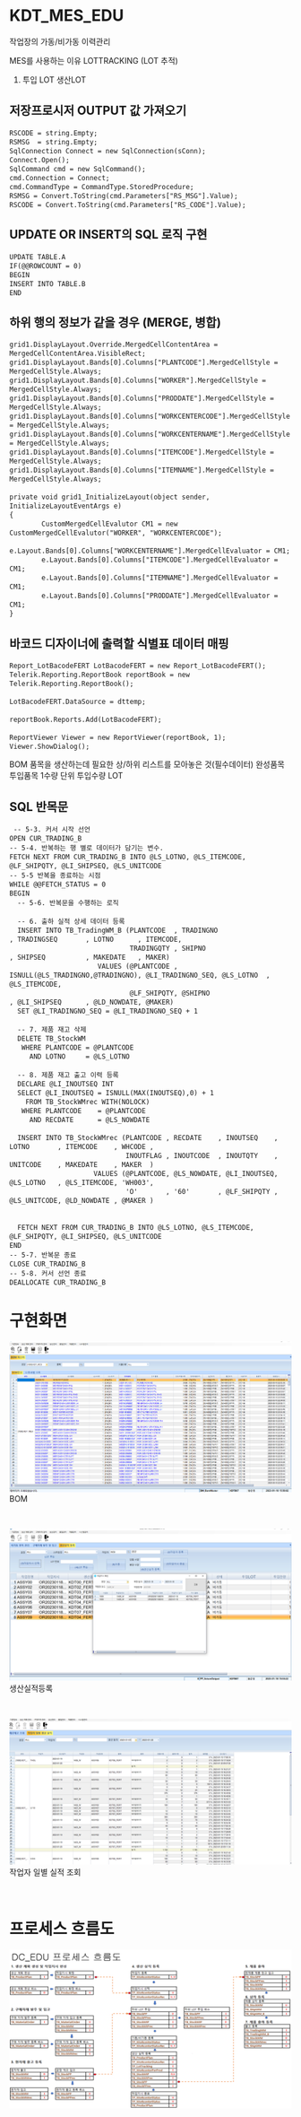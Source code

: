 # KDT_MES_EDU

작업장의 가동/비가동 이력관리

MES를 사용하는 이유
LOTTRACKING (LOT 추적)

1. 투입 LOT 생산LOT

## 저장프로시저 OUTPUT 값 가져오기
```
RSCODE = string.Empty;
RSMSG  = string.Empty;
SqlConnection Connect = new SqlConnection(sConn);
Connect.Open();
SqlCommand cmd = new SqlCommand();
cmd.Connection = Connect;
cmd.CommandType = CommandType.StoredProcedure;
RSMSG = Convert.ToString(cmd.Parameters["RS_MSG"].Value);
RSCODE = Convert.ToString(cmd.Parameters["RS_CODE"].Value);
```

## UPDATE OR INSERT의 SQL 로직 구현
```
UPDATE TABLE.A
IF(@@ROWCOUNT = 0)
BEGIN
INSERT INTO TABLE.B
END
```

##  하위 행의 정보가 같을 경우 (MERGE, 병합)
```
grid1.DisplayLayout.Override.MergedCellContentArea = MergedCellContentArea.VisibleRect;
grid1.DisplayLayout.Bands[0].Columns["PLANTCODE"].MergedCellStyle = MergedCellStyle.Always;
grid1.DisplayLayout.Bands[0].Columns["WORKER"].MergedCellStyle = MergedCellStyle.Always;
grid1.DisplayLayout.Bands[0].Columns["PRODDATE"].MergedCellStyle = MergedCellStyle.Always;
grid1.DisplayLayout.Bands[0].Columns["WORKCENTERCODE"].MergedCellStyle = MergedCellStyle.Always;
grid1.DisplayLayout.Bands[0].Columns["WORKCENTERNAME"].MergedCellStyle = MergedCellStyle.Always;
grid1.DisplayLayout.Bands[0].Columns["ITEMCODE"].MergedCellStyle = MergedCellStyle.Always;
grid1.DisplayLayout.Bands[0].Columns["ITEMNAME"].MergedCellStyle = MergedCellStyle.Always;

private void grid1_InitializeLayout(object sender, InitializeLayoutEventArgs e)
{
        CustomMergedCellEvalutor CM1 = new CustomMergedCellEvalutor("WORKER", "WORKCENTERCODE");
        e.Layout.Bands[0].Columns["WORKCENTERNAME"].MergedCellEvaluator = CM1;
        e.Layout.Bands[0].Columns["ITEMCODE"].MergedCellEvaluator = CM1;
        e.Layout.Bands[0].Columns["ITEMNAME"].MergedCellEvaluator = CM1;
        e.Layout.Bands[0].Columns["PRODDATE"].MergedCellEvaluator = CM1;
}
```

## 바코드 디자이너에 출력할 식별표 데이터 매핑
```
Report_LotBacodeFERT LotBacodeFERT = new Report_LotBacodeFERT();
Telerik.Reporting.ReportBook reportBook = new Telerik.Reporting.ReportBook();

LotBacodeFERT.DataSource = dttemp;

reportBook.Reports.Add(LotBacodeFERT);

ReportViewer Viewer = new ReportViewer(reportBook, 1);
Viewer.ShowDialog();
```

BOM 품목을 생산하는데 필요한 상/하위 리스트를 모아놓은 것(필수데이터) 완성품목 투입품목 1수량 단위 투입수량
LOT

## SQL 반목문
```
 -- 5-3. 커서 시작 선언
OPEN CUR_TRADING_B
-- 5-4. 반복하는 행 별로 데이터가 담기는 변수.
FETCH NEXT FROM CUR_TRADING_B INTO @LS_LOTNO, @LS_ITEMCODE, @LF_SHIPQTY, @LI_SHIPSEQ, @LS_UNITCODE
-- 5-5 반복을 종료하는 시점
WHILE @@FETCH_STATUS = 0
BEGIN
  -- 5-6. 반복문을 수행하는 로직

  -- 6. 출하 실적 상세 데이터 등록
  INSERT INTO TB_TradingWM_B (PLANTCODE  , TRADINGNO                       , TRADINGSEQ       , LOTNO      , ITEMCODE,
                              TRADINGQTY , SHIPNO                          , SHIPSEQ          , MAKEDATE   , MAKER)
					  VALUES (@PLANTCODE , ISNULL(@LS_TRADINGNO,@TRADINGNO), @LI_TRADINGNO_SEQ, @LS_LOTNO  , @LS_ITEMCODE,
					          @LF_SHIPQTY, @SHIPNO                         , @LI_SHIPSEQ      , @LD_NOWDATE, @MAKER)
  SET @LI_TRADINGNO_SEQ = @LI_TRADINGNO_SEQ + 1

  -- 7. 제품 재고 삭제
  DELETE TB_StockWM
   WHERE PLANTCODE = @PLANTCODE
     AND LOTNO     = @LS_LOTNO

  -- 8. 제품 재고 출고 이력 등록
  DECLARE @LI_INOUTSEQ INT
  SELECT @LI_INOUTSEQ = ISNULL(MAX(INOUTSEQ),0) + 1
    FROM TB_StockWMrec WITH(NOLOCK)
   WHERE PLANTCODE    = @PLANTCODE
     AND RECDATE      = @LS_NOWDATE

  INSERT INTO TB_StockWMrec (PLANTCODE , RECDATE    , INOUTSEQ    , LOTNO       , ITEMCODE    , WHCODE ,
                             INOUTFLAG , INOUTCODE  , INOUTQTY    , UNITCODE    , MAKEDATE    , MAKER  )
					 VALUES (@PLANTCODE, @LS_NOWDATE, @LI_INOUTSEQ, @LS_LOTNO   , @LS_ITEMCODE, 'WH003',
					         'O'       , '60'       , @LF_SHIPQTY , @LS_UNITCODE, @LD_NOWDATE , @MAKER )


  FETCH NEXT FROM CUR_TRADING_B INTO @LS_LOTNO, @LS_ITEMCODE, @LF_SHIPQTY, @LI_SHIPSEQ, @LS_UNITCODE
END
-- 5-7. 반복문 종료
CLOSE CUR_TRADING_B
-- 5-8. 커서 선언 종료
DEALLOCATE CUR_TRADING_B
```

# 구현화면
![BOM](https://github.com/roving324/KDT_MES_EDU/blob/master/IMG/BOM.PNG)
BOM

<br/>

![생산실적등록](https://github.com/roving324/KDT_MES_EDU/blob/master/IMG/%EC%83%9D%EC%82%B0%EC%8B%A4%EC%A0%81.PNG)
생산실적등록

<br/>

![작업자 일별 실적 조회](https://github.com/roving324/KDT_MES_EDU/blob/master/IMG/%EC%9E%91%EC%97%85%EC%9E%90%20%EC%9D%BC%EB%B3%84%20%EC%8B%A4%EC%A0%81.PNG)
작업자 일별 실적 조회

<br/>

# 프로세스 흐름도
![프로세스 흐름도](https://github.com/roving324/KDT_MES_EDU/blob/master/IMG/%ED%94%84%EB%A1%9C%EC%84%B8%EC%8A%A4%20%ED%9D%90%EB%A6%84%EB%8F%84.png)
